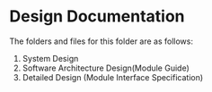 # Design Documentation

The folders and files for this folder are as follows:
1. System Design
2. Software Architecture Design(Module Guide)
3. Detailed Design (Module Interface Specification)

